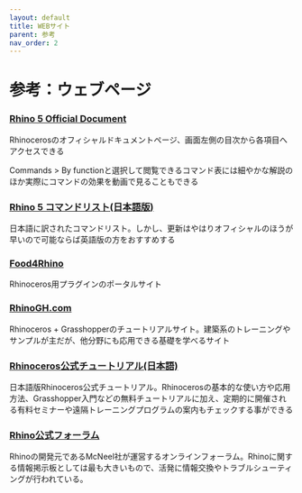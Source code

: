 ```yaml
---
layout: default
title: WEBサイト
parent: 参考
nav_order: 2
---
```


# 参考：ウェブページ

### [Rhino 5 Official Document](https://docs.mcneel.com/rhino/5/help/en-us/index.htm)

Rhinocerosのオフィシャルドキュメントページ、画面左側の目次から各項目へアクセスできる

Commands > By functionと選択して閲覧できるコマンド表には細やかな解説のほか実際にコマンドの効果を動画で見ることもできる

### [Rhino 5 コマンドリスト\(日本語版\)](http://docs.mcneel.com/rhino/5/help/ja-jp/index.htm#commandlist/command_list.htm)

日本語に訳されたコマンドリスト。しかし、更新はやはりオフィシャルのほうが早いので可能ならば英語版の方をおすすめする

### [Food4Rhino](http://www.food4rhino.com)

Rhinoceros用プラグインのポータルサイト

### [RhinoGH.com](http://rhino-gh.com)

Rhinoceros + Grasshopperのチュートリアルサイト。建築系のトレーニングやサンプルが主だが、他分野にも応用できる基礎を学べるサイト

### [Rhinoceros公式チュートリアル\(日本語\)](https://www.rhino3d.com/jp/tutorials)

日本語版Rhinoceros公式チュートリアル。Rhinocerosの基本的な使い方や応用方法、Grasshopper入門などの無料チュートリアルに加え、定期的に開催される有料セミナーや遠隔トレーニングプログラムの案内もチェックする事ができる

### [Rhino公式フォーラム](https://discourse.mcneel.com/)

Rhinoの開発元であるMcNeel社が運営するオンラインフォーラム。Rhinoに関する情報掲示板としては最も大きいもので、活発に情報交換やトラブルシューティングが行われている。
